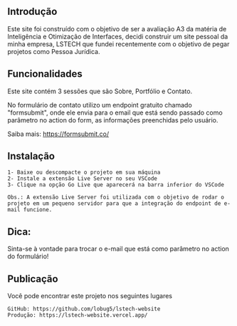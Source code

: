 ## Introdução
 
Este site foi construído com o objetivo de ser a avaliação A3 da matéria de Inteligência e Otimização de Interfaces, decidi construir um site pessoal da minha empresa, LSTECH que fundei recentemente com o objetivo de pegar projetos como Pessoa Jurídica.
 
## Funcionalidades
 
Este site contém 3 sessões que são Sobre, Portfólio e Contato.
 
No formulário de contato utilizo um endpoint gratuito chamado "formsubmit", onde ele envia para o email que está sendo passado como parâmetro no action do form, as informações preenchidas pelo usuário.
 
Saiba mais: https://formsubmit.co/
 
## Instalação
 
    1- Baixe ou descompacte o projeto em sua máquina
    2- Instale a extensão Live Server no seu VSCode
    3- Clique na opção Go Live que aparecerá na barra inferior do VSCode
 
    Obs.: A extensão Live Server foi utilizada com o objetivo de rodar o projeto em um pequeno servidor para que a integração do endpoint de e-mail funcione.
 
## Dica:
 Sinta-se à vontade para trocar o e-mail que está como parâmetro no action do formulário!

## Publicação

Você pode encontrar este projeto nos seguintes lugares

    GitHub: https://github.com/lobug5/lstech-website
    Produção: https://lstech-website.vercel.app/